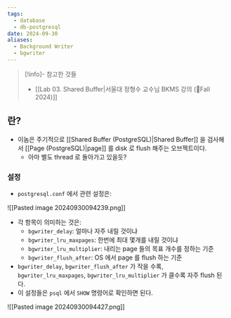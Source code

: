 ```yaml
---
tags:
  - database
  - db-postgresql
date: 2024-09-30
aliases:
  - Background Writer
  - bgwriter
---
```

> [!info]- 참고한 것들
> - [[Lab 03. Shared Buffer|서울대 정형수 교수님 BKMS 강의 (Fall 2024)]]

## 란?

- 이놈은 주기적으로 [[Shared Buffer (PostgreSQL)|Shared Buffer]] 을 검사해서 [[Page (PostgreSQL)|page]] 를 disk 로 flush 해주는 오브젝트이다.
	- 아마 별도 thread 로 돌아가고 있을듯?

### 설정

- `postgresql.conf` 에서 관련 설정은:

![[Pasted image 20240930094239.png]]

- 각 항목이 의미하는 것은:
	- `bgwriter_delay`: 얼마나 자주 내릴 것이냐
	- `bgwriter_lru_maxpages`: 한번에 최대 몇개를 내릴 것이냐
	- `bgwriter_lru_multiplier`: 내리는 page 들의 목표 개수를 정하는 기준
	- `bgwriter_flush_after`: OS 에서 page 를 flush 하는 기준
- `bgwriter_delay`, `bgwriter_flush_after` 가 작을 수록, `bgwriter_lru_maxpages`, `bgwriter_lru_multiplier` 가 클수록 자주 flush 된다.
- 이 설정들은 `psql` 에서 `SHOW` 명령어로 확인하면 된다.

![[Pasted image 20240930094427.png]]